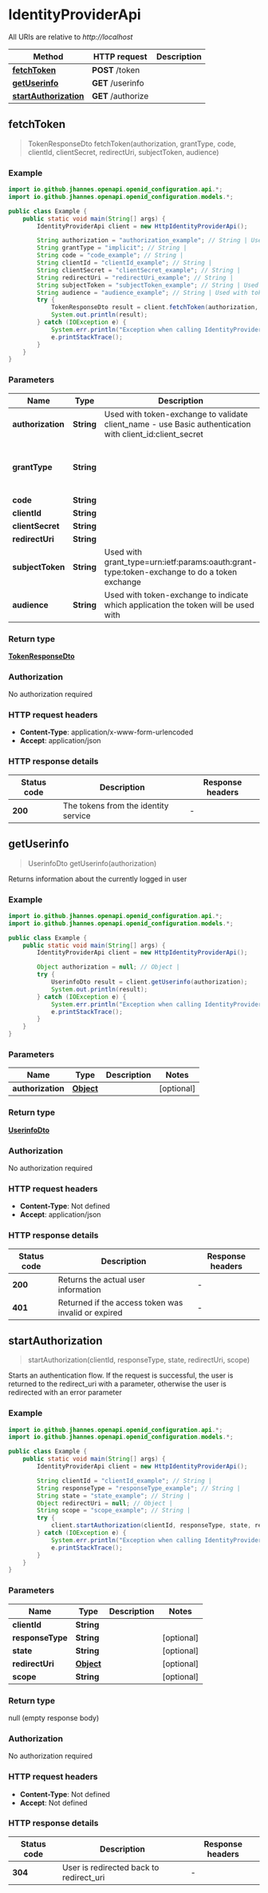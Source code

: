 # IdentityProviderApi

All URIs are relative to *http://localhost*

Method | HTTP request | Description
------------- | ------------- | -------------
[**fetchToken**](IdentityProviderApi.md#fetchToken) | **POST** /token | 
[**getUserinfo**](IdentityProviderApi.md#getUserinfo) | **GET** /userinfo | 
[**startAuthorization**](IdentityProviderApi.md#startAuthorization) | **GET** /authorize | 



## fetchToken

> TokenResponseDto fetchToken(authorization, grantType, code, clientId, clientSecret, redirectUri, subjectToken, audience)



### Example

```java
import io.github.jhannes.openapi.openid_configuration.api.*;
import io.github.jhannes.openapi.openid_configuration.models.*;

public class Example {
    public static void main(String[] args) {
        IdentityProviderApi client = new HttpIdentityProviderApi();

        String authorization = "authorization_example"; // String | Used with token-exchange to validate client_name - use Basic authentication with client_id:client_secret
        String grantType = "implicit"; // String | 
        String code = "code_example"; // String | 
        String clientId = "clientId_example"; // String | 
        String clientSecret = "clientSecret_example"; // String | 
        String redirectUri = "redirectUri_example"; // String | 
        String subjectToken = "subjectToken_example"; // String | Used with grant_type=urn:ietf:params:oauth:grant-type:token-exchange to do a token exchange
        String audience = "audience_example"; // String | Used with token-exchange to indicate which application the token will be used with
        try {
            TokenResponseDto result = client.fetchToken(authorization, grantType, code, clientId, clientSecret, redirectUri, subjectToken, audience);
            System.out.println(result);
        } catch (IOException e) {
            System.err.println("Exception when calling IdentityProviderApi#fetchToken");
            e.printStackTrace();
        }
    }
}
```

### Parameters


Name | Type | Description  | Notes
------------- | ------------- | ------------- | -------------
 **authorization** | **String**| Used with token-exchange to validate client_name - use Basic authentication with client_id:client_secret | [optional]
 **grantType** | **String**|  | [optional] [enum: implicit, authorization_code, client_credentials, refresh_token]
 **code** | **String**|  | [optional]
 **clientId** | **String**|  | [optional]
 **clientSecret** | **String**|  | [optional]
 **redirectUri** | **String**|  | [optional]
 **subjectToken** | **String**| Used with grant_type&#x3D;urn:ietf:params:oauth:grant-type:token-exchange to do a token exchange | [optional]
 **audience** | **String**| Used with token-exchange to indicate which application the token will be used with | [optional]

### Return type

[**TokenResponseDto**](TokenResponseDto.md)

### Authorization

No authorization required

### HTTP request headers

- **Content-Type**: application/x-www-form-urlencoded
- **Accept**: application/json

### HTTP response details
| Status code | Description | Response headers |
|-------------|-------------|------------------|
| **200** | The tokens from the identity service |  -  |


## getUserinfo

> UserinfoDto getUserinfo(authorization)



Returns information about the currently logged in user

### Example

```java
import io.github.jhannes.openapi.openid_configuration.api.*;
import io.github.jhannes.openapi.openid_configuration.models.*;

public class Example {
    public static void main(String[] args) {
        IdentityProviderApi client = new HttpIdentityProviderApi();

        Object authorization = null; // Object | 
        try {
            UserinfoDto result = client.getUserinfo(authorization);
            System.out.println(result);
        } catch (IOException e) {
            System.err.println("Exception when calling IdentityProviderApi#getUserinfo");
            e.printStackTrace();
        }
    }
}
```

### Parameters


Name | Type | Description  | Notes
------------- | ------------- | ------------- | -------------
 **authorization** | [**Object**](.md)|  | [optional]

### Return type

[**UserinfoDto**](UserinfoDto.md)

### Authorization

No authorization required

### HTTP request headers

- **Content-Type**: Not defined
- **Accept**: application/json

### HTTP response details
| Status code | Description | Response headers |
|-------------|-------------|------------------|
| **200** | Returns the actual user information |  -  |
| **401** | Returned if the access token was invalid or expired |  -  |


## startAuthorization

> startAuthorization(clientId, responseType, state, redirectUri, scope)



Starts an authentication flow. If the request is successful, the user is returned to the redirect_uri with a parameter, otherwise the user is redirected with an error parameter

### Example

```java
import io.github.jhannes.openapi.openid_configuration.api.*;
import io.github.jhannes.openapi.openid_configuration.models.*;

public class Example {
    public static void main(String[] args) {
        IdentityProviderApi client = new HttpIdentityProviderApi();

        String clientId = "clientId_example"; // String | 
        String responseType = "responseType_example"; // String | 
        String state = "state_example"; // String | 
        Object redirectUri = null; // Object | 
        String scope = "scope_example"; // String | 
        try {
            client.startAuthorization(clientId, responseType, state, redirectUri, scope);
        } catch (IOException e) {
            System.err.println("Exception when calling IdentityProviderApi#startAuthorization");
            e.printStackTrace();
        }
    }
}
```

### Parameters


Name | Type | Description  | Notes
------------- | ------------- | ------------- | -------------
 **clientId** | **String**|  |
 **responseType** | **String**|  | [optional]
 **state** | **String**|  | [optional]
 **redirectUri** | [**Object**](.md)|  | [optional]
 **scope** | **String**|  | [optional]

### Return type

null (empty response body)

### Authorization

No authorization required

### HTTP request headers

- **Content-Type**: Not defined
- **Accept**: Not defined

### HTTP response details
| Status code | Description | Response headers |
|-------------|-------------|------------------|
| **304** | User is redirected back to redirect_uri |  -  |


